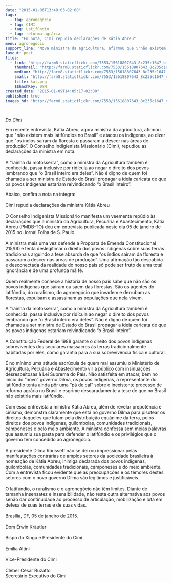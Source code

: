 ```yaml
---
date: "2015-01-06T13:48:03-02:00"
tags:
  - tag: agronegócio
  - tag: CIMI
  - tag: Latifúndio
  - tag: reforma-agrária
title: "Em nota, Cimi repudia declarações de Kátia Abreu"
menu: agronegócio
support_line: "Nova ministra da agricultura, afirmou que \"não existem mais latifúndios no Brasil\""
layout: post
files:
  - link: "http://farm8.staticflickr.com/7553/15618807643_8c235c1647_b.jpg"
    thumbnail: "http://farm8.staticflickr.com/7553/15618807643_8c235c1647_t.jpg"
    medium: "http://farm8.staticflickr.com/7553/15618807643_8c235c1647_z.jpg"
    small: "http://farm8.staticflickr.com/7553/15618807643_8c235c1647_n.jpg"
    title: kat.png
    $$hashKey: 0YN
created_date: "2015-01-09T14:05:17-02:00"
published: true
images_hd: "http://farm8.staticflickr.com/7553/15618807643_8c235c1647_n.jpg"

---
```

<p><em>Do&nbsp;Cimi</em></p>

<p>Em recente entrevista,&nbsp;K&aacute;tia Abreu, agora ministra da agricultura, afirmou que &quot;n&atilde;o existem mais latif&uacute;ndios no Brasil&quot; e atacou os ind&iacute;genas, ao dizer que &quot;os &iacute;ndios sa&iacute;ram da floresta e passaram a descer nas &aacute;reas de produ&ccedil;&atilde;o&rdquo;.&nbsp;O&nbsp;Conselho Indigienista Mission&aacute;rio&nbsp;(Cimi), repudiou as declara&ccedil;&otilde;es da ministra em nota.<br />
<br />
A &ldquo;rainha da motosserra&rdquo;, como a ministra da Agricultura tamb&eacute;m &eacute; conhecida, passa inclusive por rid&iacute;cula ao negar o direito dos povos lembrando que &ldquo;o Brasil inteiro era deles&rdquo;. N&atilde;o &eacute; digno de quem foi chamada a ser ministra de Estado do Brasil propagar a ideia caricata de que os povos ind&iacute;genas estariam reivindicando &ldquo;o Brasil inteiro&rdquo;.</p>

<p>Abaixo, confira a nota na &iacute;ntegra:<br />
<br />
Cimi repudia declara&ccedil;&otilde;es da ministra K&aacute;tia Abreu<br />
<br />
O Conselho Indigenista Mission&aacute;rio manifesta um veemente rep&uacute;dio &agrave;s declara&ccedil;&otilde;es que a ministra da Agricultura, Pecu&aacute;ria e Abastecimento, K&aacute;tia Abreu (PMDB-TO) deu em entrevista publicada neste dia 05 de janeiro de 2015 no Jornal Folha de S. Paulo.<br />
<br />
A ministra mais uma vez defende a Proposta de Emenda Constitucional 215/00 e tenta deslegitimar o direito dos povos ind&iacute;genas sobre suas terras tradicionais arguindo a tese absurda de que &ldquo;os &iacute;ndios sa&iacute;ram da floresta e passaram a descer nas &aacute;reas de produ&ccedil;&atilde;o&rdquo;. Uma afirma&ccedil;&atilde;o t&atilde;o descabida e desconectada da realidade do nosso pa&iacute;s s&oacute; pode ser fruto de uma total ignor&acirc;ncia e de uma profunda m&aacute; f&eacute;.&nbsp;<br />
<br />
Quem realmente conhece a hist&oacute;ria de nosso pa&iacute;s sabe que n&atilde;o s&atilde;o os povos ind&iacute;genas que sa&iacute;ram ou saem das florestas. S&atilde;o os agentes do latif&uacute;ndio, do ruralismo, do agroneg&oacute;cio que invadem e derrubam as florestas, expulsam e assassinam as popula&ccedil;&otilde;es que nela vivem.<br />
&nbsp;<br />
A &ldquo;rainha da motosserra&rdquo;, como a ministra da Agricultura tamb&eacute;m &eacute; conhecida, passa inclusive por rid&iacute;cula ao negar o direito dos povos lembrando que &ldquo;o Brasil inteiro era deles&rdquo;. N&atilde;o &eacute; digno de quem foi chamada a ser ministra de Estado do Brasil propagar a ideia caricata de que os povos ind&iacute;genas estariam reivindicando &ldquo;o Brasil inteiro&rdquo;.<br />
<br />
A Constitui&ccedil;&atilde;o Federal de 1988 garante o direito dos povos ind&iacute;genas sobreviventes dos seculares massacres &agrave;s terras tradicionalmente habitadas por eles, como garantia para a sua sobreviv&ecirc;ncia f&iacute;sica e cultural.<br />
<br />
&Eacute; no m&iacute;nimo uma atitude esdr&uacute;xula de quem mal assumiu o Minist&eacute;rio de Agricultura, Pecu&aacute;ria e Abastecimento vir a p&uacute;blico com insinua&ccedil;&otilde;es desrespeitosas &agrave; Lei Suprema do Pa&iacute;s. N&atilde;o satisfeita em atacar, bem no in&iacute;cio do &ldquo;novo&rdquo; governo Dilma, os povos ind&iacute;genas, a representante do latif&uacute;ndio tenta ainda p&ocirc;r uma &ldquo;p&aacute; de cal&rdquo; sobre o inexistente processo de reforma agr&aacute;ria no Brasil e esgrime descaradamente a tese de que no Brasil n&atilde;o existiria mais latif&uacute;ndio.<br />
<br />
Com essa entrevista a ministra K&aacute;tia Abreu, al&eacute;m de revelar prepot&ecirc;ncia e cinismo, demonstra claramente que est&aacute; no governo Dilma para pisotear os direitos daqueles que lutam pela distribui&ccedil;&atilde;o equ&acirc;nime da terra, pelos direitos dos povos ind&iacute;genas, quilombolas, comunidades tradicionais, camponeses e pelo meio ambiente. A ministra confessa sem meias palavras que assumiu sua pasta para defender o latif&uacute;ndio e os privil&eacute;gios que o governo tem concedido ao agroneg&oacute;cio.<br />
<br />
A presidente Dilma Rousseff n&atilde;o se deixou impressionar pelas manifesta&ccedil;&otilde;es contr&aacute;rias de amplos setores da sociedade brasileira &agrave; nomea&ccedil;&atilde;o de K&aacute;tia Abreu, inimiga declarada dos povos ind&iacute;genas, quilombolas, comunidades tradicionais, camponeses e do meio ambiente. Com a entrevista ficou evidente que as preocupa&ccedil;&otilde;es e os temores destes setores com o novo governo Dilma s&atilde;o leg&iacute;timos e justific&aacute;veis.<br />
<br />
O latif&uacute;ndio, o ruralismo e o agroneg&oacute;cio n&atilde;o t&ecirc;m limites. Diante de tamanha insensatez e insensibilidade, n&atilde;o resta outra alternativa aos povos sen&atilde;o dar continuidade ao processo de articula&ccedil;&atilde;o, mobiliza&ccedil;&atilde;o e luta em defesa de suas terras e de suas vidas.<br />
<br />
Bras&iacute;lia, DF, 05 de janeiro de 2015.<br />
<br />
Dom Erwin Kr&auml;utler<br />
<br />
Bispo do Xingu e Presidente do Cimi<br />
<br />
Em&iacute;lia Altini<br />
<br />
Vice-Presidente do Cimi<br />
&nbsp;<br />
Cleber C&eacute;sar Buzatto<br />
Secret&aacute;rio Executivo do Cimi</p>
